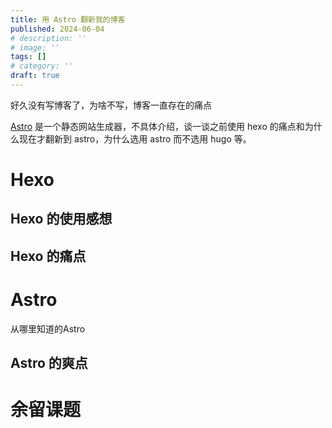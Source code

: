 ```yaml
---
title: 用 Astro 翻新我的博客
published: 2024-06-04
# description: ''
# image: ''
tags: []
# category: ''
draft: true 
---
```


好久没有写博客了，为啥不写，博客一直存在的痛点

[Astro](https://astro.build/) 是一个静态网站生成器，不具体介绍，谈一谈之前使用 hexo 的痛点和为什么现在才翻新到 astro，为什么选用 astro 而不选用 hugo 等。

# Hexo
## Hexo 的使用感想
## Hexo 的痛点

# Astro
从哪里知道的Astro
## Astro 的爽点

# 余留课题